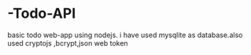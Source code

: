 # -Todo-API
basic todo  web-app using nodejs. i have used mysqlite as database.also used cryptojs ,bcrypt,json web token
